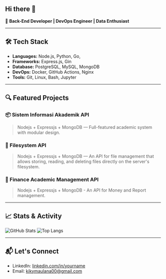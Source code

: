 ## Hi there 👋

<!--
**mollshf/mollshf** is a ✨ _special_ ✨ repository because its `README.md` (this file) appears on your GitHub profile.

Here are some ideas to get you started:

- 🔭 I’m currently working on ...
- 🌱 I’m currently learning ...
- 👯 I’m looking to collaborate on ...
- 🤔 I’m looking for help with ...
- 💬 Ask me about ...
- 📫 How to reach me: ...
- 😄 Pronouns: ...
- ⚡ Fun fact: ...
-->

🎯 **Back-End Developer | DevOps Engineer | Data Enthusiast**

---

## 🛠️ Tech Stack
- **Languages:** Node.js, Python, Go,
- **Frameworks:** Express.js, Gin
- **Database:** PostgreSQL, MySQL, MongoDB
- **DevOps:** Docker, GitHub Actions, Nginx
- **Tools:** Git, Linux, Bash, Jupyter

---

## 🔍 Featured Projects

### 📦 Sistem Informasi Akademik API
> Nodejs + Expressjs + MongoDB — Full-featured academic system with modular design.

### 📁 Filesystem API
> Nodejs + Expressjs + MongoDB — An API for file management that allows storing, reading, and deleting files directly on the server's filesystem.

### 💸 Finance Academic Management API
> Nodejs + Expressjs + MongoDB - An API for Money and Report management.
---

## 📈 Stats & Activity

![GitHub Stats](https://github-readme-stats.vercel.app/api?username=mollshf&show_icons=true&theme=radical)
![Top Langs](https://github-readme-stats.vercel.app/api/top-langs/?username=mollshf&layout=compact)

---

## 📬 Let's Connect
- LinkedIn: [linkedin.com/in/yourname](https://linkedin.com/in/yourname)
- Email: kikymaulana00@gmail.com
